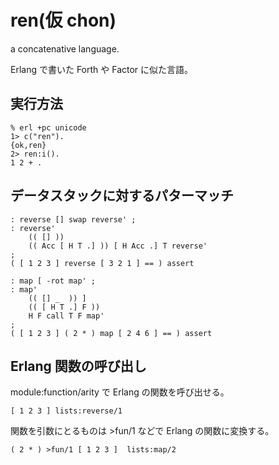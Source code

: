 # ren(仮 chon)

a concatenative language.

Erlang で書いた Forth や Factor に似た言語。


## 実行方法

```
% erl +pc unicode
1> c("ren").
{ok,ren}
2> ren:i().
1 2 + .
```


## データスタックに対するパターマッチ

```
: reverse [] swap reverse' ;
: reverse'
    (( [] ))
    (( Acc [ H T .] )) [ H Acc .] T reverse'
;
( [ 1 2 3 ] reverse [ 3 2 1 ] == ) assert

: map [ -rot map' ;
: map'
    (( [] _  )) ]
    (( [ H T .] F ))
    H F call T F map'
;
( [ 1 2 3 ] ( 2 * ) map [ 2 4 6 ] == ) assert
```


## Erlang 関数の呼び出し

module:function/arity で Erlang の関数を呼び出せる。

```
[ 1 2 3 ] lists:reverse/1
```

関数を引数にとるものは >fun/1 などで Erlang の関数に変換する。

```
( 2 * ) >fun/1 [ 1 2 3 ]  lists:map/2
```
